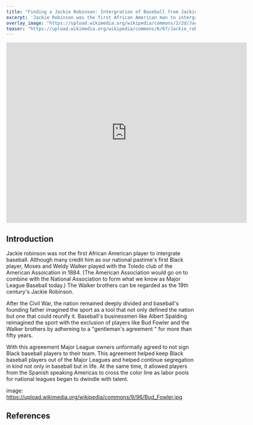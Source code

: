 ```yaml
---
title: "Finding a Jackie Robinson: Intergration of Baseball from Jackie Robinson to Hank Aaron"
excerpt: 'Jackie Robinson was the first African American man to intergrate Major League Baseball, but many tried before him and many came after him. He opened the door for many African American ballplayers, but the opening of this door came at both a personal and communal cost.'
overlay_image: "https://upload.wikimedia.org/wikipedia/commons/2/2d/Jackie_Robinson%2C_Brooklyn_Dodgers%2C_1954.jpg"
teaser: "https://upload.wikimedia.org/wikipedia/commons/6/67/Jackie_robinson_story.jpg"
---
```

<iframe src="https://www.exhibit.so/exhibits/dKMpblRlVtFVeiUT3JHB?embedded=true" width="640" height="480" allowfullscreen allow="autoplay" frameborder="0"></iframe>

## Introduction
Jackie robinson was not the first African American player to intergrate baseball. Although many credit him as our national pastime's first Black player, Moses and Weldy Walker played with the Toledo club of the American Assoication in 1884. (The American Association would go on to combine with the National Association to form what we know as Major League Baseball today.) The Walker brothers can be regarded as the 19th century's Jackie Robinson. 

After the Civil War, the nation remained deeply divided and baseball's founding father imagined the sport as a tool that not only defined the nation but one that could  reunify it. Baseball's businessmen like Albert Spalding reimagined the sport with the exclusion of players like Bud Fowler and the Walker brothers by adhereing to a "gentleman's agreement " for more than fifty years.

With this agreeement Major League owners unformally agreed to not  sign Black baseball players to their team. This agreement helped keep Black baseball players out of the Major Leagues and helped continue segregation in kind not only in baseball but in life. At the same time, it allowed players from the Spanish speaking Americas to cross the color line as labor pools for national leagues began to dwindle with talent. 

image: https://upload.wikimedia.org/wikipedia/commons/9/96/Bud_Fowler.jpg

## References

[^1]: Here is a footnote example.
[^2]: Here is another footnote example.
